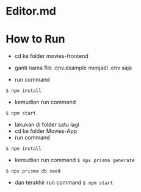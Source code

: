 # Editor.md

# How to Run

- cd ke folder movies-frontend

- ganti nama file .env.example menjadi .env saja

- run command

`$ npm install`

- kemudian run command

`$ npm start`

- lakukan di folder satu lagi
- cd ke folder Movies-App
- run command

`$ npm install`

- kemudian run command
  `$ npx prisma generate`

`$ npx prisma db seed`

- dan terakhir run command
  `$ npm start`

